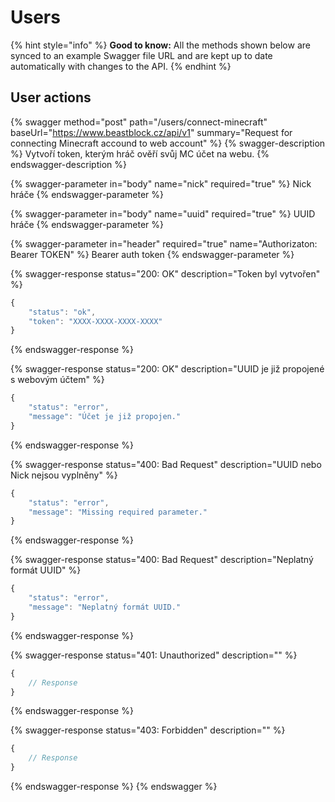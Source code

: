 # Users

{% hint style="info" %}
**Good to know:** All the methods shown below are synced to an example Swagger file URL and are kept up to date automatically with changes to the API.
{% endhint %}

## User actions

{% swagger method="post" path="/users/connect-minecraft" baseUrl="https://www.beastblock.cz/api/v1" summary="Request for connecting Minecraft accound to web account" %}
{% swagger-description %}
Vytvoří token, kterým hráč ověří svůj MC účet na webu.
{% endswagger-description %}

{% swagger-parameter in="body" name="nick" required="true" %}
Nick hráče
{% endswagger-parameter %}

{% swagger-parameter in="body" name="uuid" required="true" %}
UUID hráče
{% endswagger-parameter %}

{% swagger-parameter in="header" required="true" name="Authorizaton: Bearer TOKEN" %}
Bearer auth token
{% endswagger-parameter %}

{% swagger-response status="200: OK" description="Token byl vytvořen" %}
```javascript
{
    "status": "ok",
    "token": "XXXX-XXXX-XXXX-XXXX"
}
```
{% endswagger-response %}

{% swagger-response status="200: OK" description="UUID je již propojené s webovým účtem" %}
```javascript
{
    "status": "error",
    "message": "Účet je již propojen."
}
```
{% endswagger-response %}

{% swagger-response status="400: Bad Request" description="UUID nebo Nick nejsou vyplněny" %}
```javascript
{
    "status": "error",
    "message": "Missing required parameter."
}
```
{% endswagger-response %}

{% swagger-response status="400: Bad Request" description="Neplatný formát UUID" %}
```javascript
{
    "status": "error",
    "message": "Neplatný formát UUID."
}
```
{% endswagger-response %}

{% swagger-response status="401: Unauthorized" description="" %}
```javascript
{
    // Response
}
```
{% endswagger-response %}

{% swagger-response status="403: Forbidden" description="" %}
```javascript
{
    // Response
}
```
{% endswagger-response %}
{% endswagger %}
